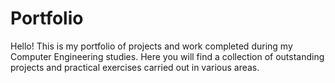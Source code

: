# Portfolio
Hello! This is my portfolio of projects and work completed during my Computer Engineering studies. Here you will find a collection of outstanding projects and practical exercises carried out in various areas.
